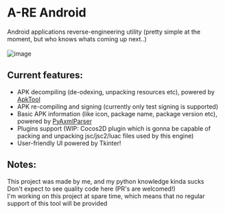 # A-RE Android
Android applications reverse-engineering utility (pretty simple at the moment, but who knows whats coming up next..) <br><br>
![image](https://user-images.githubusercontent.com/37783231/172968610-66a7b7bb-c127-4e5f-9d6a-7ea3d051cb53.png)


## Current features:
- APK decompiling (de-odexing, unpacking resources etc), powered by [ApkTool](https://github.com/iBotPeaches/Apktool)
- APK re-compiling and signing (currently only test signing is supported)
- Basic APK information (like icon, package name, package version etc), powered by [PyAxmlParser](https://github.com/appknox/pyaxmlparser)
- Plugins support (WIP: Cocos2D plugin which is gonna be capable of packing and unpacking jsc/jsc2/luac files used by this engine)
- User-friendly UI powered by Tkinter!

## Notes:
This project was made by me, and my python knowledge kinda sucks <br>
Don't expect to see quality code here (PR's are welcomed!) <br>
I'm working on this project at spare time, which means that no regular support of this tool will be provided
